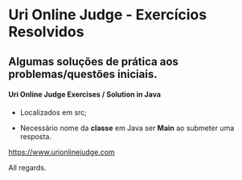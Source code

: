 # Uri Online Judge - Exercícios Resolvidos
## Algumas soluções de prática aos problemas/questões iniciais.
####                                 Uri Online Judge Exercises / Solution in Java
- Localizados em src;

- Necessário nome da <b>classe</b> em Java ser <b>Main</b> ao submeter uma resposta.

https://www.urionlinejudge.com

All regards.
